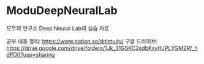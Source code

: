# ModuDeepNeuralLab
모두의 연구소 Deep Neural Lab의 실습 자료

공부 내용 정리: https://www.notion.so/dnlstudy/
구글 드라이브: https://drive.google.com/drive/folders/1Jk_31GSKC2sdbKsvHJPLYGM2Rf_hdPD0?usp=sharing
